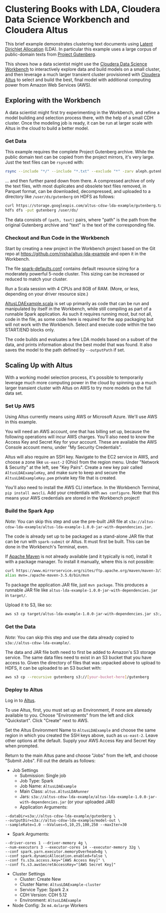 # Clustering Books with LDA, Cloudera Data Science Workbench and Cloudera Altus

This brief example demonstrates clustering text documents using 
[Latent Dirichlet Allocation](https://en.wikipedia.org/wiki/Latent_Dirichlet_allocation) (LDA). In particular
this example uses a large corpus of public-domain texts from [Project Gutenberg](https://www.gutenberg.org/).

This shows how a data scientist might use the 
[Cloudera Data Science Workbench](https://www.cloudera.com/products/data-science-and-engineering/data-science-workbench.html) 
to interactively explore data and build models on a small cluster, and then leverage a much larger transient cluster
provisioned with [Cloudera Altus](https://www.cloudera.com/products/altus.html) to select and build the best, 
final model with additional computing power from Amazon Web Services (AWS).

## Exploring with the Workbench

A data scientist might first try experimenting in the Workbench, and refine a model building and selection process
there, with the help of a small CDH cluster. Once the modeling job is ready, it can be run at larger scale
with Altus in the cloud to build a better model.

### Get Data

This example requires the complete Project Gutenberg archive. While the public domain text can be copied
from the project mirrors, it's very large. Just the text files can be `rsync`ed with:

```bash
rsync --include "*/" --include "*.txt" --exclude "*" -zarv aleph.gutenberg.org::gutenberg gutenberg/
```

... and then further pared down from there. A compressed archive of only the text files, with most 
duplicates and obsolete text files removed, in Parquet format, can be downloaded, decompressed, 
and uploaded to a directory like `/user/ds/gutenberg` on HDFS as follows:

```bash
curl https://storage.googleapis.com/altus-cdsw-lda-example/gutenberg.tar | tar xv   
hdfs dfs -put gutenberg /user/ds/
```

The data consists of `(path, text)` pairs, where "path" is the path from the original Gutenberg archive
and "text" is the text of the corresponding file.

### Checkout and Run Code in the Workbench

Start by creating a new project in the Workbench project based on the Git repo at
https://github.com/nisha/altus-lda-example and open it in the Workbench.

The file [spark-defaults.conf](blob/master/spark-defaults.conf) contains default resource sizing
for a moderately powerful 5-node cluster. This sizing can be increased or reduced to match your
cluster.

Run a Scala session with 4 CPUs and 8GB of RAM. (More, or less, depending on your driver resource size.)

[AltusLDAExample.scala](blob/master/src/main/scala/com/datascience/altus/AltusLDAExample.scala) is set up
primarily as code that can be run and manipulated by itself in the Workbench, while still compiling
as part of a runnable Spark application. As such it requires running most, but not all, code in the file, as some code here is required for the
app packaging but will not work with the Workbench. Select and execute code within the two START/END blocks only.

The code builds and evaluates a few LDA models based on a subset of the data, and prints information
about the best model that was found. It also saves the model to the path defined by `--outputPath` if set.

## Scaling Up with Altus

With a working model selection process, it's possible to temporarily leverage much more computing power in
the cloud by spinning up a much larger transient cluster with Altus on AWS to try more models on the full data
set.

### Set Up AWS

Using Altus currently means using AWS or Microsoft Azure. We'll use AWS in this example.

You will need an AWS account, one that has billing set up, because
the following operations will incur AWS charges. You'll also need to know the Access Key and Secret Key for 
your account. These are available the AWS Console account menu, under "My Security Credentials".

Altus will also require an SSH key. Navigate to the EC2 service in AWS, and choose a zone like `us-east-2` (Ohio)
from the region menu. Under "Network & Security" at the left, see "Key Pairs". Create a new key pair called
`AltusLDAExampleKey`, and make sure to keep and secure the `AltusLDAExampleKey.pem` private key file that is
created.

You'll also need to install the AWS CLI interface. In the Workbench Terminal, `pip install awscli`.
Add your credentials with `aws configure`. Note that this means your AWS credentials are stored in the
Workbench project!

### Build the Spark App

*Note:* You can skip this step and use the pre-built JAR file at 
`s3a://altus-cdsw-lda-example/altus-lda-example-1.0.0-jar-with-dependencies.jar`.

The code is already set up to be packaged as a stand-alone JAR file that can be run with `spark-submit` or
Altus. It must first be built. This can be done in the Workbench's Terminal, even.

If [Apache Maven](https://maven.apache.org/) is not already available (and it typically is not), 
install it with a package manager. To install it manually, where this is not possible:

```bash
curl https://www.mirrorservice.org/sites/ftp.apache.org/maven/maven-3/3.5.0/binaries/apache-maven-3.5.0-bin.tar.gz | tar xz
alias mvn=./apache-maven-3.5.0/bin/mvn
```

To package the application JAR file, just `mvn package`. 
This produces a runnable JAR file like `altus-lda-example-1.0.0-jar-with-dependencies.jar` in `target/`.

Upload it to S3, like so:

```bash
aws s3 cp target/altus-lda-example-1.0.0-jar-with-dependencies.jar s3://[your-bucket-here]/
```

### Get the Data

*Note:* You can skip this step and use the data already copied to `s3a://altus-cdsw-lda-example/`.

The data and JAR file both need to first be added to Amazon's S3 storage service. The same data files need
to exist in an S3 bucket that you have access to. Given the directory of files that was unpacked above to
upload to HDFS, it can be uploaded to an S3 bucket with:

```bash
aws s3 cp --recursive gutenberg s3://[your-bucket-here]/gutenberg
```

### Deploy to Altus

Log in to [Altus](https://www.cloudera.com/products/altus.html).

To use Altus, first, you must set up an Environment, if none are alaready available to you. 
Choose "Environments" from the left and click "Quickstart". Click "Create" next to AWS. 

Set the Altus Environment Name to `AltusLDAExample` and choose the same region in which you created the SSH keys above,
such as `us-east-2`. Leave other options at the default. Supply your AWS Access Key and Secret Key when prompted.

Return to the main Altus pane and choose "Jobs" from the left, and choose "Submit Jobs". Fill out the details as
follows:

- Job Settings
  - Submission: Single job
  - Job Type: Spark
  - Job Name: `AltusLDAExample`
  - Main Class: `altus.AltusLDARunner`
  - Jars: `s3a://altus-cdsw-lda-example/altus-lda-example-1.0.0-jar-with-dependencies.jar` (or your uploaded JAR)
  - Application Arguments:
```
--dataDir=s3a://altus-cdsw-lda-example/gutenberg \
--outputDir=s3a://altus-cdsw-lda-example/model-out \
--sampleRate=1.0 --kValues=5,10,25,100,250 --maxIter=30
```
  - Spark Arguments:
```
--driver-cores 1 --driver-memory 4g \
--num-executors 3 --executor-cores 14 --executor-memory 32g \
--conf spark.yarn.executor.memoryOverhead=8g \
--conf spark.dynamicAllocation.enabled=false \
--conf fs.s3a.access.key="[AWS Access Key]" \
--conf fs.s3.awsSecretAccessKey="[AWS Secret Key]"
```
- Cluster Settings
  - Cluster: Create New
  - Cluster Name: `AltusLDAExample-cluster`
  - Service Type: Spark 2.x
  - CDH Version: CDH 5.12
  - Environment: `AltusLDAExample`
- Node Config: 3x `m4.4xlarge` Workers
